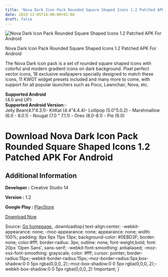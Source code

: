 ```yaml
---
title: 'Nova Dark Icon Pack Rounded Square Shaped Icons 1.2 Patched APK For Android'
date: 2019-12-05T14:00:00+01:00
draft: false
---
```


![Nova Dark Icon Pack Rounded Square Shaped Icons 1.2 Patched APK For Android](https://i1.wp.com/apkhome.net/wp-content/uploads/2019/12/Nova-Dark-Icon-Pack-Rounded-Square-Shaped-Icons-1.2-Patched.png "Nova Dark Icon Pack Rounded Square Shaped Icons 1.2 Patched APK For Android")

  

Nova Dark Icon Pack Rounded Square Shaped Icons 1.2 Patched APK For Android

The Nova Dark icon pack is a set of rounded square shaped icons with colorful and modern gradient icons on dark background. Pixel perfect vector icons, 18 exclusive wallpapers specially designed to match these icons, 11 KWGT widget presets included and many more to come, with support for all popular launchers such as Poco, Lawnchair, Nova, etc.

**Supported Android**  
{4.0 and UP}  
**Supported Android Version**:-  
Jelly Bean(4.1"4.3.1)- KitKat (4.4"4.4.4)- Lollipop (5.0"5.0.2) - Marshmallow (6.0 - 6.0.1) - Nougat (7.0 " 7.1.1) - Oreo (8.0-8.1) - Pie (9.0)

Download Nova Dark Icon Pack Rounded Square Shaped Icons 1.2 Patched APK For Android
====================================================================================

Additional Information
----------------------

**Developer :** Creative Studio 14

**Version :** 1.2

**Google Play :** [PlayStore](https://play.google.com/store/apps/details?id=cs14.pixelperfect.iconpack.novadark)

  

[Download Now](https://store4app.co/post/nova-dark-icon-pack-rounded-square-shaped-icons-1-2-patched-apk-for-android_1575539300)

  
Source: [Go homepage.](https://store4app.co/post/nova-dark-icon-pack-rounded-square-shaped-icons-1-2-patched-apk-for-android_1575539300) .downloadtop{ text-align:center; -webkit-appearance: none; -moz-appearance: none; appearance: none; width: 100%; padding: 9px 9px 11px 13px; background-color: #0EBD3F; border: none; color:#fff; border-radius: 3px; outline: none; font-weight;bold; font: 20px 'Open Sans', sans-serif; -webkit-font-smoothing: antialiased; -moz-osx-font-smoothing: grayscale; color: #fff; cursor: pointer; border-radius:15px;-webkit-border-radius:15px;-moz-border-radius:5px;box-shadow:0 0 5px rgba(0,0,0,.2);-moz-box-shadow:0 0 5px rgba(0,0,0,.2);-webkit-box-shadow:0 0 5px rgba(0,0,0,.2) !important; }